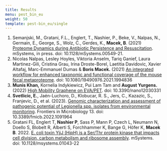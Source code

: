 ```yaml
---
title: Results
menu: pest_bin_eu
weight: 50
template: pest-bin_eu/single
---
```

1. Semanjski, M., Gratani, F.L., Englert, T., Nashier, P., Beke, V., Nalpas, N., Germain, E., George, S., Wolz, C., Gerdes, K., **Macek, B**. (2021) [Proteome Dynamics during Antibiotic Persistence and Resuscitation](https://journals.asm.org/doi/10.1128/mSystems.00549-21). mSystems, in press. doi: 10.1128/mSystems.00549-21. 
2. Nicolas Nalpas, Lesley Hoyles, Viktoria Anselm, Tariq Ganief, Laura Martinez-Gili, Cristina Grau, Irina Droste-Borel, Laetitia Davidovic, Xavier Altafaj, Marc-Emmanuel Dumas & **Boris Macek.** (2021) [An integrated workflow for enhanced taxonomic and functional coverage of the mouse fecal metaproteome](https://www.tandfonline.com/doi/full/10.1080/19490976.2021.1994836). doi: 10.1080/19490976.2021.1994836
3. **Munis Khan,** Kornelia Indykiewicz, Pui Lam Tam and **August Yurgens.** (2022) [High Mobility Graphene on EVA/PET](https://www.mdpi.com/2079-4991/12/3/331).﻿ doi: 10.3390/nano12030331
4. **Svetlicic, E.**, Jaén-Luchoro, D., Klobucar, R. S., Jers, C., Kazazic, S., Franjevic, D., et al. (2023). [Genomic characterization and assessment of pathogenic potential of Legionella spp. isolates from environmental monitoring](https://www.frontiersin.org/articles/10.3389/fmicb.2022.1091964/full). Frontiers in Microbiology 13. doi: 10.3389/fmicb.2022.1091964
5. Gratani FL, Englert T, **Nashier P**, Sass P, Mann P, Czech L, Neumann N, Doello S, Blobelt R, Alberti S, Forchhammer K, Bange G, Höfer K, **Macek B**. 2022. [E. coli toxin YjjJ (HipH) is a Ser/Thr protein kinase that impacts cell division, carbon metabolism and ribosome assembly](https://journals.asm.org/doi/10.1128/msystems.01043-22). mSystems. doi: 10.1128/msystems.01043-22